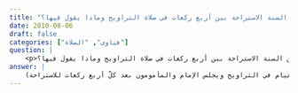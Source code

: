 ```yaml
---
title: "هل من السنة الاستراحة بين أربع ركعات في صلاة التراويح وماذا يقول فيها؟"
date: 2010-08-06
draft: false
categories: ["فتاوى", "الصلاة"]
question: |
    <p>هل من السنة الاستراحة بين أربع ركعات في صلاة التراويح وماذا يقول فيها؟</p>
answer: |
    قال في الموسوعة الفقهية (27/144)  : (اتفق الفقهاء على مشروعية الاستراحة بعد كلّ أربع ركعات ؛ لأنه المتوارث عن السلف ، فقد كانوا يطيلون القيام في التراويح ويجلس الإمام والمأمومون بعد كلّ أربع ركعات للاستراحة) . <BR> وأما شق السؤال الثاني ماذا يقول في هذه الاستراحة وماذا يفعل ؟ <BR>فإنه يذكر الله تعالى في هذه الاستراحة ويستغفره ويصلي على النبي صلى الله عليه وسلم ، ونحو ذلك من أنواع الذكر من غير جهر أو تخصيص لذكر معين أو إلتزام له . <BR>ولا يشرع له أن يصلي بين الترويحتين لأنه لم يرد عن النبي صلى الله عليه وسلم ولا عن الصحابة –رضي الله عنهم- ولو كان خيرا لفعلوه ، وقد قال النبي صلى الله عليه وسلم : (( مَنْ عَمِلَ عَمَلاً لَيْسَ عَلَيْهِ أَمْرُنَا فَهُوَ رَدٌّ ))(رواه البخاري رقم الحديث (2697) ، ومسلم رقم الحديث (4590) واللفظ له  ) . <BR>بل ورد عن الصحابة –رضي الله عنهم- المنع قال البهوتي في كشاف القناع (3/272) : (وَيُكْرَهُ التَّطَوُّعُ بَيْنَ التَّرَاوِيحِ نَصَّ عَلَيْهِ(يعني الإمام أحمد ) ، وَقَالَ فِيهِ : عَنْ ثَلَاثَةٍ مِنْ أَصْحَابِ الرَّسُولِ صلى الله عليه وسلم عُبَادَةَ وَأَبِي الدَّرْدَاءِ وَعُقْبَةَ بْنِ عَامِرٍ ، وَذُكِرَ لِأَبِي عَبْدِ اللهِ رُخْصَةٌ فِيهِ عَنْ بَعْضِ الصَّحَابَةِ فَقَالَ : هَذَا بَاطِلٌ . <BR>وَرَوَى الْأَثْرَمُ عَنْ أَبِي الدَّرْدَاءِ أَنَّهُ أَبْصَرَ قَوْمًا يُصَلُّونَ بَيْنَ التَّرَاوِيحِ فَقَالَ : مَا هَذِهِ التَّرَاوِيحُ ، أَتُصَلِّي وَإِمَامُك بَيْنَ يَدَيْك؟ لَيْسَ مِنَّا مَنْ رَغِبَ عَنَّا)( ينظر : الإنصاف (2/179) ) . <BR>وكذلك لا يشرع الدعاء جماعة مع الإمام في هذه الاستراحة لأنه لم يرد عن النبي صلى الله عليه وسلم ولا أصحابه ، والدعاء مع الإمام يكون في القنوت كما سيأتي ، وليست هناك أذكار جماعية في هذه الاستراحة ، وخير الهدي هدي محمد صلى الله عليه وسلم ، كلّ هذا أمر حادث غير مشروع ، وقد قال النبي صلى الله عليه وسلم : ((فَعَلَيْكُمْ بِسُنَّتِي وَسُنَّةِ الْخُلَفَاءِ الْمَهْدِيِّينَ الرَّاشِدِينَ تَمَسَّكُوا بِهَا وَعَضُّوا عَلَيْهَا بِالنَّوَاجِذِ ، وَإِيَّاكُمْ وَمُحْدَثَاتِ الأُمُورِ فَإِنَّ كُلَّ مُحْدَثَةٍ بِدْعَةٌ وَكُلَّ بِدْعَةٍ ضَلاَلَةٌ))(رواه أبو داود  رقم الحديث (4609) . وهو حديث صحيح . ينظر : السلسلة الصحيحة رقم الحديث (2735)  ) . <BR>قال في الموسوعة الفقهية (15/269) : (والمذهب عند الحنابلة وهو المتبادر من كلام المالكية والشافعية ، أنه يجوز أن يستريح بعد كلّ أربع ركعات في صلاة التراويح بجلسة يسيرة ، قال الحنابلة : وهو فعل السلف ، ولا بأس بتركه ، ولا يدعو الإمام في الجلوس على الصحيح من المذهب عند الحنابلة) . <BR>والله أعلم <BR> ينظر : الدر المختار ورد المحتار (1/474) ، والعدوي على كفاية الطالب (2/321) ، وأسنى المطالب (1/200) ، ومطالب أولي النهى (1/564)
---
```


